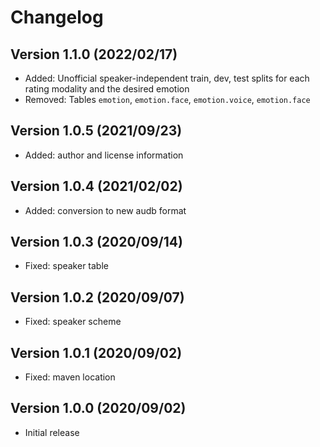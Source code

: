 Changelog
=========

Version 1.1.0 (2022/02/17)
--------------------------

* Added: Unofficial speaker-independent train, dev, test splits for each rating modality and the desired emotion
* Removed: Tables `emotion`, `emotion.face`, `emotion.voice`, `emotion.face`

Version 1.0.5 (2021/09/23)
--------------------------

* Added: author and license information

Version 1.0.4 (2021/02/02)
--------------------------

* Added: conversion to new audb format

Version 1.0.3 (2020/09/14)
--------------------------

+ Fixed: speaker table

Version 1.0.2 (2020/09/07)
--------------------------

+ Fixed: speaker scheme

Version 1.0.1 (2020/09/02)
--------------------------

+ Fixed: maven location


Version 1.0.0 (2020/09/02)
--------------------------

+ Initial release
